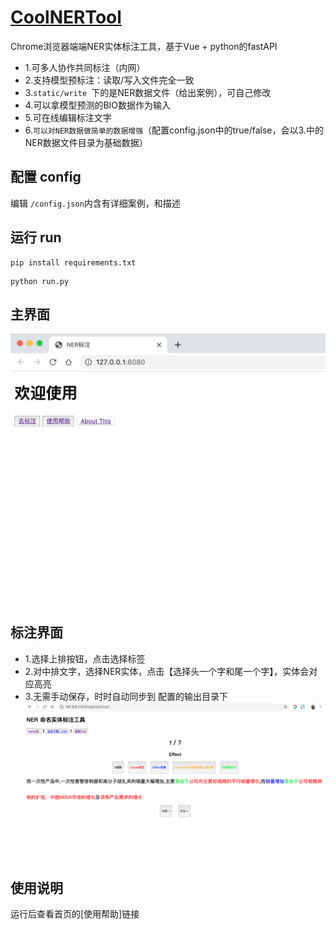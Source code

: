 # [CoolNERTool](https://github.com/425776024/CoolNERTool)

Chrome浏览器端端NER实体标注工具，基于Vue + python的fastAPI
- 1.可多人协作共同标注（内网）
- 2.支持模型预标注：读取/写入文件完全一致
- 3.```static/write ```下的是NER数据文件（给出案例），可自己修改
- 4.可以拿模型预测的BIO数据作为输入
- 5.可在线编辑标注文字
- 6.```可以对NER数据做简单的数据增强```（配置config.json中的true/false，会以3.中的NER数据文件目录为基础数据）


## 配置 config
编辑 `/config.json`内含有详细案例，和描述

## 运行 run
```shell
pip install requirements.txt
```
```shell
python run.py
```
## 主界面
![](img/home.png)

## 标注界面
- 1.选择上排按钮，点击选择标签
- 2.对中排文字，选择NER实体，点击【选择头一个字和尾一个字】，实体会对应高亮
- 3.无需手动保存，时时自动同步到 配置的输出目录下
![](img/help_img.png)



## 使用说明
运行后查看首页的[使用帮助]链接
